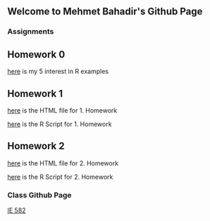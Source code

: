 ## Welcome to Mehmet Bahadir's Github Page


### Assignments



## Homework 0

[here](files\example_homework_0.html) is my 5 interest in R examples 

## Homework 1

[here](Homework1\Homework_1.html) is the HTML file for 1. Homework

[here](Homework1\Homework_1.r) is the R Script for 1. Homework

## Homework 2 

[here](Homework2\Homework_2.html) is the HTML file for 2. Homework

[here](Homework2\Homework_2.r) is the R Script for 2. Homework


### Class Github Page

[IE 582](https://github.com/BU-IE-582)
